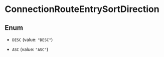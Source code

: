 

# ConnectionRouteEntrySortDirection

## Enum


* `DESC` (value: `"DESC"`)

* `ASC` (value: `"ASC"`)



